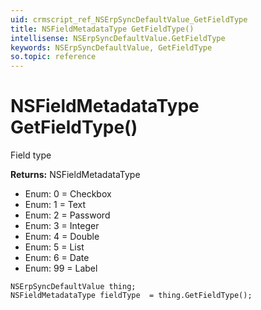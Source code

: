 ```yaml
---
uid: crmscript_ref_NSErpSyncDefaultValue_GetFieldType
title: NSFieldMetadataType GetFieldType()
intellisense: NSErpSyncDefaultValue.GetFieldType
keywords: NSErpSyncDefaultValue, GetFieldType
so.topic: reference
---
```


# NSFieldMetadataType GetFieldType()

Field type

**Returns:** NSFieldMetadataType

* Enum: 0 = Checkbox 
* Enum: 1 = Text 
* Enum: 2 = Password 
* Enum: 3 = Integer 
* Enum: 4 = Double 
* Enum: 5 = List 
* Enum: 6 = Date 
* Enum: 99 = Label 

```crmscript
NSErpSyncDefaultValue thing;
NSFieldMetadataType fieldType  = thing.GetFieldType();
```

